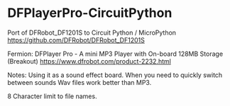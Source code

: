# DFPlayerPro-CircuitPython
Port of DFRobot_DF1201S to Circuit Python / MicroPython
https://github.com/DFRobot/DFRobot_DF1201S

Fermion: DFPlayer Pro - A mini MP3 Player with On-board 128MB Storage (Breakout)
https://www.dfrobot.com/product-2232.html


Notes: 
  Using it as a sound effect board. When you need to quickly switch between sounds Wav files work better than MP3.
  
  8 Character limit to file names.
